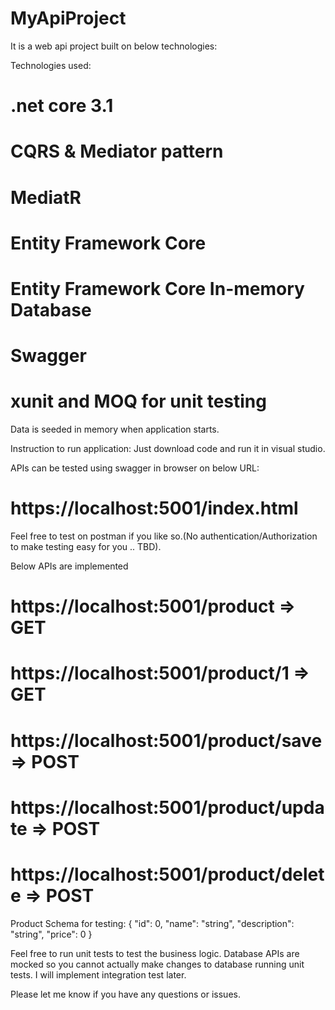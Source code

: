 # MyApiProject
It is a web api project built on below technologies:

Technologies used:
# .net core 3.1
# CQRS & Mediator pattern
# MediatR
# Entity Framework Core
# Entity Framework Core In-memory Database
# Swagger
# xunit and MOQ for unit testing

Data is seeded in memory when application starts.

Instruction to run application:
Just download code and run it in visual studio.

APIs can be tested using swagger in browser on below URL:
# https://localhost:5001/index.html

Feel free to test on postman if you like so.(No authentication/Authorization to make testing easy for you .. TBD).

Below APIs are implemented
# https://localhost:5001/product => GET
# https://localhost:5001/product/1 => GET
# https://localhost:5001/product/save => POST
# https://localhost:5001/product/update => POST
# https://localhost:5001/product/delete => POST

Product Schema for testing:
{
  "id": 0,
  "name": "string",
  "description": "string",
  "price": 0
}

Feel free to run unit tests to test the business logic. Database APIs are mocked so you cannot actually make changes to database running unit tests.
I will implement integration test later.

Please let me know if you have any questions or issues.

